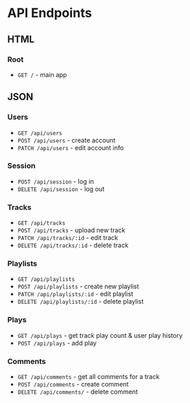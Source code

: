 # API Endpoints

## HTML
### Root
* `GET /` - main app

## JSON
### Users

* `GET /api/users`
* `POST /api/users` - create account
* `PATCH /api/users` - edit account info

### Session

* `POST /api/session` - log in
* `DELETE /api/session` - log out

### Tracks

* `GET /api/tracks`
* `POST /api/tracks` - upload new track
* `PATCH /api/tracks/:id` - edit track
* `DELETE /api/tracks/:id` - delete track

### Playlists

* `GET /api/playlists`
* `POST /api/playlists` - create new playlist
* `PATCH /api/playlists/:id` - edit playlist
* `DELETE /api/playlists/:id` - delete playlist

### Plays

* `GET /api/plays` - get track play count & user play history
* `POST /api/plays` - add play

### Comments
* `GET /api/comments` - get all comments for a track
* `POST /api/comments` - create comment
* `DELETE /api/comments/` - delete comment
